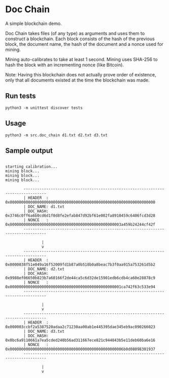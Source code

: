 # Doc Chain
A simple blockchain demo.

Doc Chain takes files (of any type) as arguments and uses them to construct a blockchain. Each block consists of the hash of the previous block, the document name, the hash of the document and a nonce used for mining. 

Mining auto-calibrates to take at least 1 second. Mining uses SHA-256 to hash the block with an incrementing nonce (like Bitcoin).

Note: Having this blockchain does not actually prove order of existence, only that all documents existed at the time the blockchain was made.

## Run tests
```
python3 -m unittest discover tests
```

## Usage
```
python3 -m src.doc_chain d1.txt d2.txt d3.txt
```

## Sample output

```

starting calibration...
mining block...
mining block...
mining block...

        --------------------------------------------------------------------------------
        | HEADER  : 0x0000000000000000000000000000000000000000000000000000000000000000
        | DOC_NAME: d1.txt
        | DOC_HASH: 0x3746c0ff6a6b0cd6d1f0d8fe2efab847d92bf61e002fa8910459c6406fcd3d28
        | NONCE   : 0x0000000000000000000000000000000000000000000000003a459b24244cf42f
        --------------------------------------------------------------------------------

                |
                v
        --------------------------------------------------------------------------------
        | HEADER  : 0x0000038f51e049a16f52009fd1b87a0b518b0a8beac7b3f0aa915a753261d5b2
        | DOC_NAME: d2.txt
        | DOC_HASH: 0x9988ef06650b823b7a60166f2de44ca5c6d32de15901edb6cdb4ca60e28878c9
        | NONCE   : 0x0000000000000000000000000000000000000000000000001ca742f63c533e94
        --------------------------------------------------------------------------------

                |
                v
        --------------------------------------------------------------------------------
        | HEADER  : 0x000003ccbf2a5387520adaa2c71230aa00ab1e445395dae345eb9ac090266023
        | DOC_NAME: d3.txt
        | DOC_HASH: 0x0bc6a9110661a7ea5cded240b56ad311667ece821c944843b5e11deb60ba6e16
        | NONCE   : 0x00000000000000000000000000000000000000000000000006b0d08098301937
        --------------------------------------------------------------------------------

                |
                v
```

